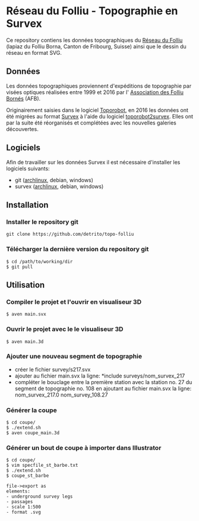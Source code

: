 
Réseau du Folliu - Topographie en Survex
========================================

Ce repository contiens les données topographiques du
[Réseau du Folliu](http://afb.speleologie.ch/?p=472) (lapiaz du Folliu Borna,
Canton de Fribourg, Suisse) ainsi que le dessin du réseau en format SVG.

Données
-------
Les données topographiques proviennent d'expéditions de topographie par visées
optiques réalisées entre 1999 et 2016 par l'
[Association des Folliu Bornés](http://afb.speleologie.ch/) (AFB).

Originairement saisies dans le logiciel
[Toporobot](http://www.geo.unizh.ch/~heller/toporobot/Francais/Fournisseurs/FormatsToporobot/FormatsToporobot.html),
en 2016 les données ont été migrées au format
[Survex](https://survex.com/docs/manual/datafile.htm) à l'aide du logiciel
[toporobot2survex](https://github.com/detrito/toporobot2survex).
Elles ont par la suite été réorganisés et complétées avec les nouvelles
galeries découvertes.

Logiciels
---------
Afin de travailler sur les données Survex il est nécessaire d'installer les
logiciels suivants:
* git ([archlinux](https://wiki.archlinux.org/index.php/git), debian, windows)
* survex ([archlinux](https://aur.archlinux.org/packages/survex/), debian, windows)

Installation
------------

### Installer le repository git
    git clone https://github.com/detrito/topo-folliu

### Télécharger la dernière version du repository git
    $ cd /path/to/working/dir
    $ git pull

Utilisation
-----------

### Compiler le projet et l'ouvrir en visualiseur 3D
    $ aven main.svx

### Ouvrir le projet avec le le visualiseur 3D
    $ aven main.3d

### Ajouter une nouveau segment de topographie
* créer le fichier survey/s217.svx
* ajouter au fichier main.svx la ligne:
    *include surveys/nom_survex_217
* compléter le bouclage entre la première station avec la station no. 27 du
  segment de topographie no. 108 en ajoutant au fichier main.svx la ligne:
    nom_survex_217.0 nom_survey_108.27

### Générer la coupe
    $ cd coupe/
    $ ./extend.sh
    $ aven coupe_main.3d

### Générer un bout de coupe à importer dans Illustrator
    $ cd coupe/
    $ vim specfile_st_barbe.txt
    $ ./extend.sh
    $ coupe_st_barbe

    file->export as
    elements:
    - underground survey legs
    - passages
    - scale 1:500
    - format .svg

